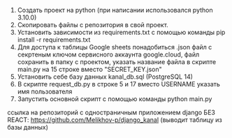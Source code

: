 1. Создать проект на python (при написании использовался python 3.10.0)
2. Скопировать файлы с репозитория в свой проект.
3. Установить зависимости из requirements.txt с помощью команды pip install -r requirements.txt
4. Для доступа к таблицы Google sheets понадобиться .json файл с секртеным ключом сервисного аккаунта google.cloud, файл сохранить в папку с проектом, указать название файла в скрипте main.py на 15 строке вместо "SECRET_KEY.json"
5. Установить себе базу данных kanal_db.sql (PostgreSQL 14)
6. В скрипте request_db.py в строке 5 и 17 вместо USERNAME указать имя пользователя
7. Запустить основной скрипт с помощью команды python main.py

ссылка на репозиторий с одностраничным приложением django БЕЗ REACT: https://github.com/Melikhov-p/django_kanal (выводит таблицу из базы данных)
